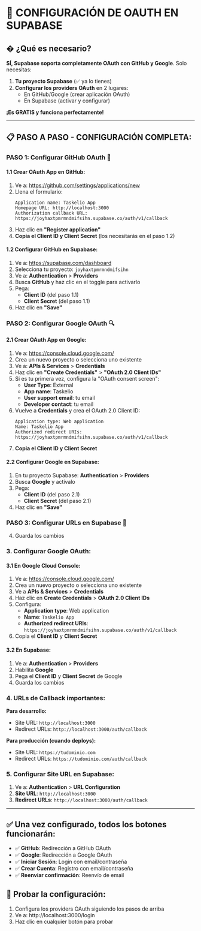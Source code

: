 # 🔑 CONFIGURACIÓN DE OAUTH EN SUPABASE

## � **¿Qué es necesario?**

**SÍ, Supabase soporta completamente OAuth con GitHub y Google**. Solo necesitas:

1. **Tu proyecto Supabase** (✅ ya lo tienes)
2. **Configurar los providers OAuth** en 2 lugares:
   - En GitHub/Google (crear aplicación OAuth)
   - En Supabase (activar y configurar)

**¡Es GRATIS y funciona perfectamente!**

---

## 📋 **PASO A PASO - CONFIGURACIÓN COMPLETA:**

### **PASO 1: Configurar GitHub OAuth** 🐙

#### **1.1 Crear OAuth App en GitHub:**
1. Ve a: https://github.com/settings/applications/new
2. Llena el formulario:
   ```
   Application name: Taskelio App
   Homepage URL: http://localhost:3000
   Authorization callback URL: https://joyhaxtpmrmndmifsihn.supabase.co/auth/v1/callback
   ```
3. Haz clic en **"Register application"**
4. **Copia el Client ID y Client Secret** (los necesitarás en el paso 1.2)

#### **1.2 Configurar GitHub en Supabase:**
1. Ve a: https://supabase.com/dashboard
2. Selecciona tu proyecto: `joyhaxtpmrmndmifsihn`
3. Ve a: **Authentication** > **Providers**
4. Busca **GitHub** y haz clic en el toggle para activarlo
5. Pega:
   - **Client ID** (del paso 1.1)
   - **Client Secret** (del paso 1.1)
6. Haz clic en **"Save"**

### **PASO 2: Configurar Google OAuth** 🔍

#### **2.1 Crear OAuth App en Google:**
1. Ve a: https://console.cloud.google.com/
2. Crea un nuevo proyecto o selecciona uno existente
3. Ve a: **APIs & Services** > **Credentials**
4. Haz clic en **"Create Credentials"** > **"OAuth 2.0 Client IDs"**
5. Si es tu primera vez, configura la "OAuth consent screen":
   - **User Type**: External
   - **App name**: Taskelio
   - **User support email**: tu email
   - **Developer contact**: tu email
6. Vuelve a **Credentials** y crea el OAuth 2.0 Client ID:
   ```
   Application type: Web application
   Name: Taskelio App
   Authorized redirect URIs: https://joyhaxtpmrmndmifsihn.supabase.co/auth/v1/callback
   ```
7. **Copia el Client ID y Client Secret**

#### **2.2 Configurar Google en Supabase:**
1. En tu proyecto Supabase: **Authentication** > **Providers**
2. Busca **Google** y actívalo
3. Pega:
   - **Client ID** (del paso 2.1)
   - **Client Secret** (del paso 2.1)
4. Haz clic en **"Save"**

### **PASO 3: Configurar URLs en Supabase** 🔗
4. Guarda los cambios

### **3. Configurar Google OAuth:**

#### **3.1 En Google Cloud Console:**
1. Ve a: https://console.cloud.google.com/
2. Crea un nuevo proyecto o selecciona uno existente
3. Ve a **APIs & Services** > **Credentials**
4. Haz clic en **Create Credentials** > **OAuth 2.0 Client IDs**
5. Configura:
   - **Application type**: Web application
   - **Name**: `Taskelio App`
   - **Authorized redirect URIs**: `https://joyhaxtpmrmndmifsihn.supabase.co/auth/v1/callback`
6. Copia el **Client ID** y **Client Secret**

#### **3.2 En Supabase:**
1. Ve a: **Authentication** > **Providers**
2. Habilita **Google**
3. Pega el **Client ID** y **Client Secret** de Google
4. Guarda los cambios

### **4. URLs de Callback importantes:**

**Para desarrollo:**
- Site URL: `http://localhost:3000`
- Redirect URLs: `http://localhost:3000/auth/callback`

**Para producción (cuando deploys):**
- Site URL: `https://tudominio.com`
- Redirect URLs: `https://tudominio.com/auth/callback`

### **5. Configurar Site URL en Supabase:**
1. Ve a: **Authentication** > **URL Configuration**
2. **Site URL**: `http://localhost:3000`
3. **Redirect URLs**: `http://localhost:3000/auth/callback`

---

## ✅ **Una vez configurado, todos los botones funcionarán:**
- ✅ **GitHub**: Redirección a GitHub OAuth
- ✅ **Google**: Redirección a Google OAuth  
- ✅ **Iniciar Sesión**: Login con email/contraseña
- ✅ **Crear Cuenta**: Registro con email/contraseña
- ✅ **Reenviar confirmación**: Reenvío de email

## 🧪 **Probar la configuración:**
1. Configura los providers OAuth siguiendo los pasos de arriba
2. Ve a: http://localhost:3000/login
3. Haz clic en cualquier botón para probar
